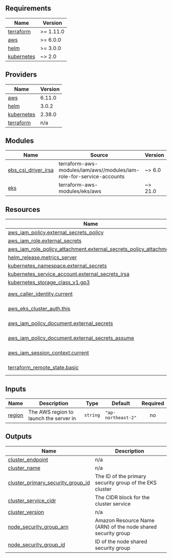 <!-- BEGIN_TF_DOCS -->
## Requirements

| Name | Version |
|------|---------|
| <a name="requirement_terraform"></a> [terraform](#requirement\_terraform) | >= 1.11.0 |
| <a name="requirement_aws"></a> [aws](#requirement\_aws) | >= 6.0.0 |
| <a name="requirement_helm"></a> [helm](#requirement\_helm) | >= 3.0.0 |
| <a name="requirement_kubernetes"></a> [kubernetes](#requirement\_kubernetes) | ~> 2.0 |

## Providers

| Name | Version |
|------|---------|
| <a name="provider_aws"></a> [aws](#provider\_aws) | 6.11.0 |
| <a name="provider_helm"></a> [helm](#provider\_helm) | 3.0.2 |
| <a name="provider_kubernetes"></a> [kubernetes](#provider\_kubernetes) | 2.38.0 |
| <a name="provider_terraform"></a> [terraform](#provider\_terraform) | n/a |

## Modules

| Name | Source | Version |
|------|--------|---------|
| <a name="module_ebs_csi_driver_irsa"></a> [ebs\_csi\_driver\_irsa](#module\_ebs\_csi\_driver\_irsa) | terraform-aws-modules/iam/aws//modules/iam-role-for-service-accounts | ~> 6.0 |
| <a name="module_eks"></a> [eks](#module\_eks) | terraform-aws-modules/eks/aws | ~> 21.0 |

## Resources

| Name | Type |
|------|------|
| [aws_iam_policy.external_secrets_policy](https://registry.terraform.io/providers/hashicorp/aws/latest/docs/resources/iam_policy) | resource |
| [aws_iam_role.external_secrets](https://registry.terraform.io/providers/hashicorp/aws/latest/docs/resources/iam_role) | resource |
| [aws_iam_role_policy_attachment.external_secrets_policy_attachment](https://registry.terraform.io/providers/hashicorp/aws/latest/docs/resources/iam_role_policy_attachment) | resource |
| [helm_release.metrics_server](https://registry.terraform.io/providers/hashicorp/helm/latest/docs/resources/release) | resource |
| [kubernetes_namespace.external_secrets](https://registry.terraform.io/providers/hashicorp/kubernetes/latest/docs/resources/namespace) | resource |
| [kubernetes_service_account.external_secrets_irsa](https://registry.terraform.io/providers/hashicorp/kubernetes/latest/docs/resources/service_account) | resource |
| [kubernetes_storage_class_v1.gp3](https://registry.terraform.io/providers/hashicorp/kubernetes/latest/docs/resources/storage_class_v1) | resource |
| [aws_caller_identity.current](https://registry.terraform.io/providers/hashicorp/aws/latest/docs/data-sources/caller_identity) | data source |
| [aws_eks_cluster_auth.this](https://registry.terraform.io/providers/hashicorp/aws/latest/docs/data-sources/eks_cluster_auth) | data source |
| [aws_iam_policy_document.external_secrets](https://registry.terraform.io/providers/hashicorp/aws/latest/docs/data-sources/iam_policy_document) | data source |
| [aws_iam_policy_document.external_secrets_assume](https://registry.terraform.io/providers/hashicorp/aws/latest/docs/data-sources/iam_policy_document) | data source |
| [aws_iam_session_context.current](https://registry.terraform.io/providers/hashicorp/aws/latest/docs/data-sources/iam_session_context) | data source |
| [terraform_remote_state.basic](https://registry.terraform.io/providers/hashicorp/terraform/latest/docs/data-sources/remote_state) | data source |

## Inputs

| Name | Description | Type | Default | Required |
|------|-------------|------|---------|:--------:|
| <a name="input_region"></a> [region](#input\_region) | The AWS region to launch the server in | `string` | `"ap-northeast-2"` | no |

## Outputs

| Name | Description |
|------|-------------|
| <a name="output_cluster_endpoint"></a> [cluster\_endpoint](#output\_cluster\_endpoint) | n/a |
| <a name="output_cluster_name"></a> [cluster\_name](#output\_cluster\_name) | n/a |
| <a name="output_cluster_primary_security_group_id"></a> [cluster\_primary\_security\_group\_id](#output\_cluster\_primary\_security\_group\_id) | The ID of the primary security group of the EKS cluster |
| <a name="output_cluster_service_cidr"></a> [cluster\_service\_cidr](#output\_cluster\_service\_cidr) | The CIDR block for the cluster service |
| <a name="output_cluster_version"></a> [cluster\_version](#output\_cluster\_version) | n/a |
| <a name="output_node_security_group_arn"></a> [node\_security\_group\_arn](#output\_node\_security\_group\_arn) | Amazon Resource Name (ARN) of the node shared security group |
| <a name="output_node_security_group_id"></a> [node\_security\_group\_id](#output\_node\_security\_group\_id) | ID of the node shared security group |
<!-- END_TF_DOCS -->